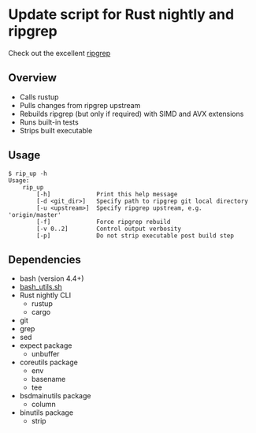 # Update script for Rust nightly and ripgrep

Check out the excellent [ripgrep](https://github.com/BurntSushi/ripgrep)

## Overview
- Calls rustup
- Pulls changes from ripgrep upstream
- Rebuilds ripgrep (but only if required) with SIMD and AVX extensions
- Runs built-in tests
- Strips built executable

## Usage
```
$ rip_up -h
Usage:
	rip_up
		[-h]             Print this help message
		[-d <git_dir>]   Specify path to ripgrep git local directory
		[-u <upstream>]  Specify ripgrep upstream, e.g. 'origin/master'
		[-f]             Force ripgrep rebuild
		[-v 0..2]        Control output verbosity
		[-p]             Do not strip executable post build step
```

## Dependencies

- bash (version 4.4+)
- [bash_utils.sh](https://github.com/Slaiyer/bash_utils)
- Rust nightly CLI
    - rustup
    - cargo
- git
- grep
- sed
- expect package
    - unbuffer
- coreutils package
    - env
    - basename
    - tee
- bsdmainutils package
    - column
- binutils package
    - strip
